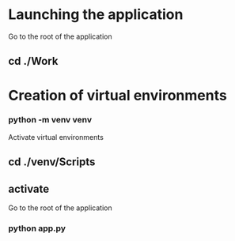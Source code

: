 # Launching the application

Go to the root of the application

## cd ./Work

# Creation of virtual environments

### python -m venv venv

Activate virtual environments

## cd ./venv/Scripts

## activate

Go to the root of the application

### python app.py
